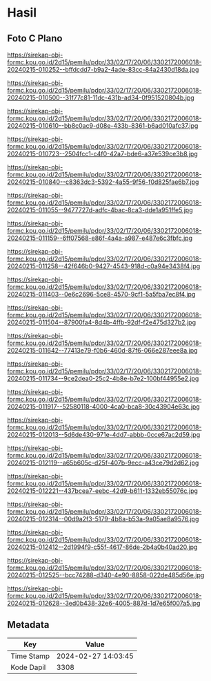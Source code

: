 # Hasil

## Foto C Plano

https://sirekap-obj-formc.kpu.go.id/2d15/pemilu/pdpr/33/02/17/20/06/3302172006018-20240215-010252--bffdcdd7-b9a2-4ade-83cc-84a2430d18da.jpg

https://sirekap-obj-formc.kpu.go.id/2d15/pemilu/pdpr/33/02/17/20/06/3302172006018-20240215-010500--31f77c81-11dc-431b-ad34-0f951520804b.jpg

https://sirekap-obj-formc.kpu.go.id/2d15/pemilu/pdpr/33/02/17/20/06/3302172006018-20240215-010610--bb8c0ac9-d08e-433b-8361-b6ad010afc37.jpg

https://sirekap-obj-formc.kpu.go.id/2d15/pemilu/pdpr/33/02/17/20/06/3302172006018-20240215-010723--2504fcc1-c4f0-42a7-bde6-a37e539ce3b8.jpg

https://sirekap-obj-formc.kpu.go.id/2d15/pemilu/pdpr/33/02/17/20/06/3302172006018-20240215-010840--c8363dc3-5392-4a55-9f56-f0d825fae6b7.jpg

https://sirekap-obj-formc.kpu.go.id/2d15/pemilu/pdpr/33/02/17/20/06/3302172006018-20240215-011055--9477727d-adfc-4bac-8ca3-dde1a951ffe5.jpg

https://sirekap-obj-formc.kpu.go.id/2d15/pemilu/pdpr/33/02/17/20/06/3302172006018-20240215-011159--6ff07568-e86f-4a4a-a987-e487e6c3fbfc.jpg

https://sirekap-obj-formc.kpu.go.id/2d15/pemilu/pdpr/33/02/17/20/06/3302172006018-20240215-011258--42f646b0-9427-4543-918d-c0a94e3438f4.jpg

https://sirekap-obj-formc.kpu.go.id/2d15/pemilu/pdpr/33/02/17/20/06/3302172006018-20240215-011403--0e6c2696-5ce8-4570-9cf1-5a5fba7ec8f4.jpg

https://sirekap-obj-formc.kpu.go.id/2d15/pemilu/pdpr/33/02/17/20/06/3302172006018-20240215-011504--87900fa4-8d4b-4ffb-92df-f2e475d327b2.jpg

https://sirekap-obj-formc.kpu.go.id/2d15/pemilu/pdpr/33/02/17/20/06/3302172006018-20240215-011642--77413e79-f0b6-460d-87f6-066e287eee8a.jpg

https://sirekap-obj-formc.kpu.go.id/2d15/pemilu/pdpr/33/02/17/20/06/3302172006018-20240215-011734--9ce2dea0-25c2-4b8e-b7e2-100bf44955e2.jpg

https://sirekap-obj-formc.kpu.go.id/2d15/pemilu/pdpr/33/02/17/20/06/3302172006018-20240215-011917--52580118-4000-4ca0-bca8-30c43904e63c.jpg

https://sirekap-obj-formc.kpu.go.id/2d15/pemilu/pdpr/33/02/17/20/06/3302172006018-20240215-012013--5d6de430-971e-4dd7-abbb-0cce67ac2d59.jpg

https://sirekap-obj-formc.kpu.go.id/2d15/pemilu/pdpr/33/02/17/20/06/3302172006018-20240215-012119--a65b605c-d25f-407b-9ecc-a43ce79d2d62.jpg

https://sirekap-obj-formc.kpu.go.id/2d15/pemilu/pdpr/33/02/17/20/06/3302172006018-20240215-012221--437bcea7-eebc-42d9-b611-1332eb55076c.jpg

https://sirekap-obj-formc.kpu.go.id/2d15/pemilu/pdpr/33/02/17/20/06/3302172006018-20240215-012314--00d9a2f3-5179-4b8a-b53a-9a05ae8a9576.jpg

https://sirekap-obj-formc.kpu.go.id/2d15/pemilu/pdpr/33/02/17/20/06/3302172006018-20240215-012412--2d1994f9-c55f-4617-86de-2b4a0b40ad20.jpg

https://sirekap-obj-formc.kpu.go.id/2d15/pemilu/pdpr/33/02/17/20/06/3302172006018-20240215-012525--bcc74288-d340-4e90-8858-022de485d56e.jpg

https://sirekap-obj-formc.kpu.go.id/2d15/pemilu/pdpr/33/02/17/20/06/3302172006018-20240215-012628--3ed0b438-32e6-4005-887d-1d7e65f007a5.jpg


## Metadata

| Key        | Value               |
| ---------- | ------------------- |
| Time Stamp | 2024-02-27 14:03:45 |
| Kode Dapil | 3308                |



